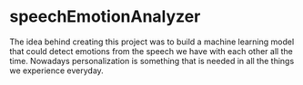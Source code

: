 # speechEmotionAnalyzer
The idea behind creating this project was to build a machine learning model that could detect emotions from the speech we have with each other all the time. Nowadays personalization is something that is needed in all the things we experience everyday.

